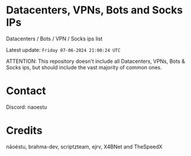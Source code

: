 # Datacenters, VPNs, Bots and Socks IPs
 
Datacenters / Bots / VPN / Socks ips list

Latest update: `Friday 07-06-2024 21:00:24 UTC` 

ATTENTION: This repository doesn't include all Datacenters, VPNs, Bots & Socks ips, 
but should include the vast majority of common ones.

# Contact
Discord: naoestu

# Credits
nãoéstu, brahma-dev, scriptzteam, ejrv, X4BNet and TheSpeedX
